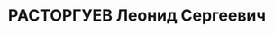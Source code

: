 ---
title: РАСТОРГУЕВ Леонид Сергеевич
description: р. 1901, м. Усмань Воронезької обл., росіянин, з селян, позапартійний,
  освіта н/вища, прораб Криворізького управління "Коксохіммонтаж". 05.01.1938 звинувачений
  у належності до к/рев. організації, розстріляний 06.01.1938 р. Реабілітований 27.10.1960
  р.
---